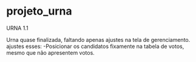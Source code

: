 # projeto_urna
URNA  1.1

Urna quase finalizada, faltando apenas ajustes na tela de gerenciamento.
 ajustes esses: 
          -Posicionar os candidatos fixamente na tabela de votos, mesmo que não apresentem votos.
